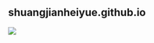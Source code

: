 ## shuangjianheiyue.github.io
![](https://qgt-style.oss-cn-hangzhou.aliyuncs.com/newcoursep4/g1/g1-2-2/tenor.gif)
